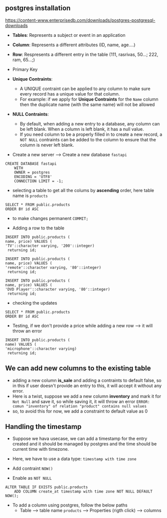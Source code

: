 ## postgres installation

https://content-www.enterprisedb.com/downloads/postgres-postgresql-downloads

- **Tables**: Represents a subject or event in an application
- **Column**: Represents a different attributes (ID, name, age....)
- **Row**:    Respresents a different entry in the table (111, rasrivas, 50...; 222, ram, 65...;)


- Primary Key
- **Unique Contraints**:
  - A UNIQUE contraint can be applied to any column to make sure every record has a unique value for that column.
  - For example: if we apply for **Unique Contraints** for the `Name` column then the duplicate name (with the same name) will not be allowed
- **NULL Contraints**:
  -  By default, when adding a new entry to a database, any column can be left blank. When a column is left blank, it has a null value.
  -  If you need column to be a properly filled in to create a new record, a `NOT NULL` contraints can be added to the column to ensure that the column is never left blank.


- Create a new server --> Create a new database `fastapi`

```
CREATE DATABASE fastapi
    WITH 
    OWNER = postgres
    ENCODING = 'UTF8'
    CONNECTION LIMIT = -1;
```

- selecting a table to get all the colums by **ascending** order, here table name is `products`

```
SELECT * FROM public.products
ORDER BY id ASC 
```

- to make changes permanent `COMMIT;`

- Adding a row to the table

```
INSERT INTO public.products (
name, price) VALUES (
'TV'::character varying, '200'::integer)
 returning id;
```

```
INSERT INTO public.products (
name, price) VALUES (
'remote'::character varying, '80'::integer)
 returning id;
```

```
INSERT INTO public.products (
name, price) VALUES (
'DVD Player'::character varying, '80'::integer)
 returning id;
```

- checking the updates

```
SELECT * FROM public.products
ORDER BY id ASC 
```


- Testing, if we don't provide a price while adding a new row --> it will throw an error

```
INSERT INTO public.products (
name) VALUES (
'microphone'::character varying)
 returning id;
```

## We can add new columns to the existing table

- adding a new column **is_sale** and adding a contraints to default false, so in this if user doesn't provide an entry to this, it will accept it without any error.
- Here is a twist, suppose we add a new column **inventory** and mark it for `Not Null` and save it, so while saving it, it will throw an error `ERROR: comun "inventory" of relation "product" contains null values`
- so, to avoid this for now, we add a constraint to default value as 0

## Handling the timestamp

- Suppose we hava usecase, we can add a timestamp for the entry created and it should be managed by postgres and the time should be current time with timezone.

- Here, we have to use a data type: `timestamp with time zone`
- Add contraint `NOW()`
- Enable as `NOT NULL`

```
ALTER TABLE IF EXISTS public.products
    ADD COLUMN create_at timestamp with time zone NOT NULL DEFAULT NOW();
```

- To add a column using postgres, follow the below paths
  - Table --> table name `products` --> Properties (rigth click) --> columns















